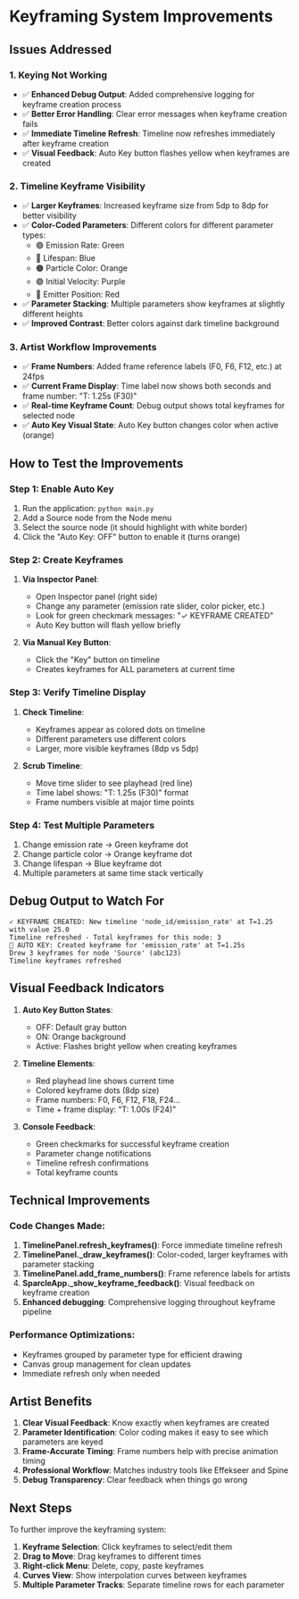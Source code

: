 # Keyframing System Improvements

## Issues Addressed

### 1. **Keying Not Working**
- ✅ **Enhanced Debug Output**: Added comprehensive logging for keyframe creation process
- ✅ **Better Error Handling**: Clear error messages when keyframe creation fails
- ✅ **Immediate Timeline Refresh**: Timeline now refreshes immediately after keyframe creation
- ✅ **Visual Feedback**: Auto Key button flashes yellow when keyframes are created

### 2. **Timeline Keyframe Visibility**
- ✅ **Larger Keyframes**: Increased keyframe size from 5dp to 8dp for better visibility
- ✅ **Color-Coded Parameters**: Different colors for different parameter types:
  - 🟢 Emission Rate: Green
  - 🔵 Lifespan: Blue  
  - 🟠 Particle Color: Orange
  - 🟣 Initial Velocity: Purple
  - 🔴 Emitter Position: Red
- ✅ **Parameter Stacking**: Multiple parameters show keyframes at slightly different heights
- ✅ **Improved Contrast**: Better colors against dark timeline background

### 3. **Artist Workflow Improvements**
- ✅ **Frame Numbers**: Added frame reference labels (F0, F6, F12, etc.) at 24fps
- ✅ **Current Frame Display**: Time label now shows both seconds and frame number: "T: 1.25s (F30)"
- ✅ **Real-time Keyframe Count**: Debug output shows total keyframes for selected node
- ✅ **Auto Key Visual State**: Auto Key button changes color when active (orange)

## How to Test the Improvements

### Step 1: Enable Auto Key
1. Run the application: `python main.py`
2. Add a Source node from the Node menu
3. Select the source node (it should highlight with white border)
4. Click the "Auto Key: OFF" button to enable it (turns orange)

### Step 2: Create Keyframes
1. **Via Inspector Panel**:
   - Open Inspector panel (right side)
   - Change any parameter (emission rate slider, color picker, etc.)
   - Look for green checkmark messages: "✓ KEYFRAME CREATED"
   - Auto Key button will flash yellow briefly

2. **Via Manual Key Button**:
   - Click the "Key" button on timeline
   - Creates keyframes for ALL parameters at current time

### Step 3: Verify Timeline Display
1. **Check Timeline**:
   - Keyframes appear as colored dots on timeline
   - Different parameters use different colors
   - Larger, more visible keyframes (8dp vs 5dp)

2. **Scrub Timeline**:
   - Move time slider to see playhead (red line)
   - Time label shows: "T: 1.25s (F30)" format
   - Frame numbers visible at major time points

### Step 4: Test Multiple Parameters
1. Change emission rate → Green keyframe dot
2. Change particle color → Orange keyframe dot  
3. Change lifespan → Blue keyframe dot
4. Multiple parameters at same time stack vertically

## Debug Output to Watch For

```
✓ KEYFRAME CREATED: New timeline 'node_id/emission_rate' at T=1.25 with value 25.0
Timeline refreshed - Total keyframes for this node: 3
🔑 AUTO KEY: Created keyframe for 'emission_rate' at T=1.25s
Drew 3 keyframes for node 'Source' (abc123)
Timeline keyframes refreshed
```

## Visual Feedback Indicators

1. **Auto Key Button States**:
   - OFF: Default gray button
   - ON: Orange background 
   - Active: Flashes bright yellow when creating keyframes

2. **Timeline Elements**:
   - Red playhead line shows current time
   - Colored keyframe dots (8dp size)
   - Frame numbers: F0, F6, F12, F18, F24...
   - Time + frame display: "T: 1.00s (F24)"

3. **Console Feedback**:
   - Green checkmarks for successful keyframe creation
   - Parameter change notifications
   - Timeline refresh confirmations
   - Total keyframe counts

## Technical Improvements

### Code Changes Made:
1. **TimelinePanel.refresh_keyframes()**: Force immediate timeline refresh
2. **TimelinePanel._draw_keyframes()**: Color-coded, larger keyframes with parameter stacking
3. **TimelinePanel.add_frame_numbers()**: Frame reference labels for artists
4. **SparcleApp._show_keyframe_feedback()**: Visual feedback on keyframe creation
5. **Enhanced debugging**: Comprehensive logging throughout keyframe pipeline

### Performance Optimizations:
- Keyframes grouped by parameter type for efficient drawing
- Canvas group management for clean updates
- Immediate refresh only when needed

## Artist Benefits

1. **Clear Visual Feedback**: Know exactly when keyframes are created
2. **Parameter Identification**: Color coding makes it easy to see which parameters are keyed
3. **Frame-Accurate Timing**: Frame numbers help with precise animation timing
4. **Professional Workflow**: Matches industry tools like Effekseer and Spine
5. **Debug Transparency**: Clear feedback when things go wrong

## Next Steps

To further improve the keyframing system:

1. **Keyframe Selection**: Click keyframes to select/edit them
2. **Drag to Move**: Drag keyframes to different times
3. **Right-click Menu**: Delete, copy, paste keyframes
4. **Curves View**: Show interpolation curves between keyframes
5. **Multiple Parameter Tracks**: Separate timeline rows for each parameter 
